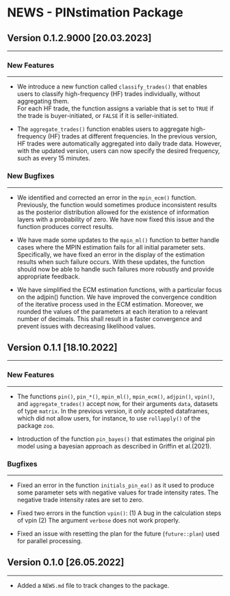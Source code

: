 # NEWS - PINstimation Package

## Version 0.1.2.9000 [20.03.2023]
----


### New Features
----
* We introduce a new function called `classify_trades()` that enables users to
classify high-frequency (HF) trades individually, without aggregating them.  
For each HF trade, the function assigns a variable that is set to `TRUE` if the
trade is buyer-initiated, or `FALSE` if it is seller-initiated.

* The `aggregate_trades()` function enables users to aggregate high-frequency
(HF) trades at different frequencies. In the previous version, HF trades were 
automatically aggregated into daily trade data. However, with the updated 
version, users can now specify the desired frequency, such as every 15 minutes.

### New Bugfixes
----
* We identified and corrected an error in the `mpin_ecm()` function. Previously,
the function would sometimes produce inconsistent results as the posterior 
distribution allowed for the existence of information layers with a probability
of zero. We have now fixed this issue and the function produces correct results.

* We have made some updates to the `mpin_ml()` function to better handle cases 
where the MPIN estimation fails for all initial parameter sets. Specifically, 
we have fixed an error in the display of the estimation results when such failure
occurs. With these updates, the function should now be able to handle such 
failures more robustly and provide appropriate feedback.

* We have simplified the ECM estimation functions, with a particular focus on
the adjpin() function. We have improved the convergence condition of the 
iterative process used in the ECM estimation. Moreover, we rounded the values
of the parameters at each iteration to a relevant number of decimals. This
shall result in a faster convergence and prevent issues with decreasing 
likelihood values.


## Version 0.1.1 [18.10.2022]
----
### New Features
----
* The functions `pin()`, `pin_*()`, `mpin_ml()`, `mpin_ecm()`, `adjpin()`,
`vpin()`, and `aggregate_trades()` accept now, for their arguments `data`,
datasets of type `matrix`. In the previous version, it only accepted
dataframes, which did not allow users, for instance, to use `rollapply()` of
the package `zoo`.

* Introduction of the function `pin_bayes()` that estimates the original pin
model using a bayesian approach as described in Griffin et al.(2021).

### Bugfixes
----
* Fixed an error in the function `initials_pin_ea()` as it used to produce
some parameter sets with negative values for trade intensity rates. The negative
trade intensity rates are set to zero.

* Fixed two errors in the function `vpin()`: (1) A bug in the calculation steps
of vpin (2) The argument `verbose` does not work properly.

* Fixed an issue with resetting the plan for the future (`future::plan`)
used for parallel processing.

## Version 0.1.0 [26.05.2022]
----
* Added a `NEWS.md` file to track changes to the package.
